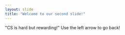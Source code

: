 ```yaml
---
layout: slide
title: "Welcome to our second slide!"
---
```

"CS is hard but rewarding!"
Use the left arrow to go back!
